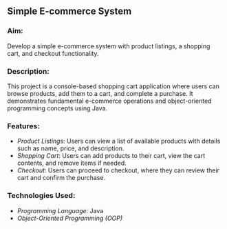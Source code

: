 ## Simple E-commerce System

### Aim:
Develop a simple e-commerce system with product listings, a shopping cart, and checkout functionality.

### Description:
This project is a console-based shopping cart application where users can browse products, add them to a cart, and complete a purchase. 
It demonstrates fundamental e-commerce operations and object-oriented programming concepts using Java.

### Features:

- *Product Listings*: Users can view a list of available products with details such as name, price, and description.
- *Shopping Cart*: Users can add products to their cart, view the cart contents, and remove items if needed.
- *Checkout*: Users can proceed to checkout, where they can review their cart and confirm the purchase.

### Technologies Used:

- *Programming Language*: Java
- *Object-Oriented Programming (OOP)*
